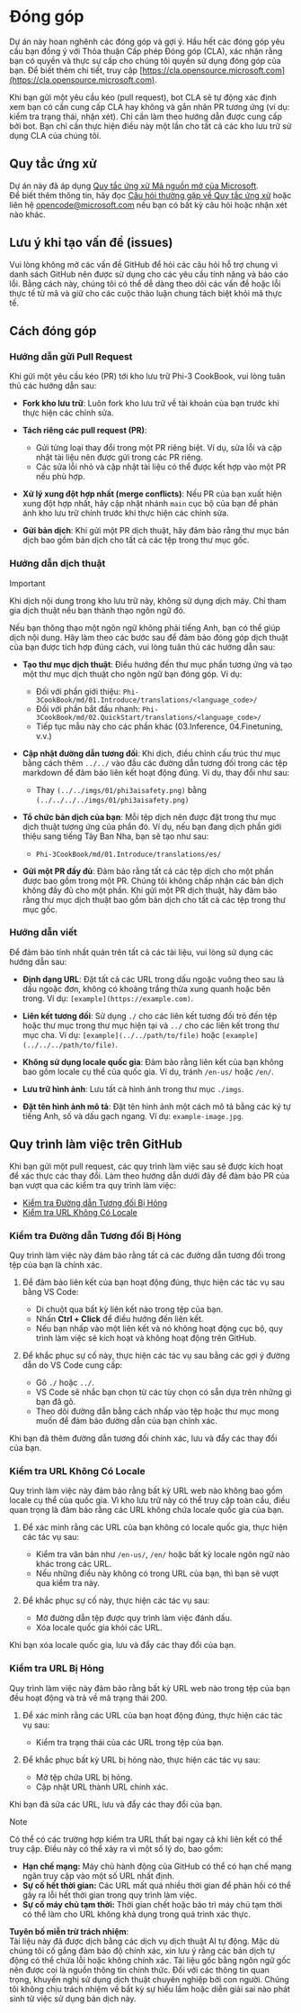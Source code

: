 # Đóng góp

Dự án này hoan nghênh các đóng góp và gợi ý. Hầu hết các đóng góp yêu cầu bạn đồng ý với Thỏa thuận Cấp phép Đóng góp (CLA), xác nhận rằng bạn có quyền và thực sự cấp cho chúng tôi quyền sử dụng đóng góp của bạn. Để biết thêm chi tiết, truy cập [https://cla.opensource.microsoft.com](https://cla.opensource.microsoft.com).

Khi bạn gửi một yêu cầu kéo (pull request), bot CLA sẽ tự động xác định xem bạn có cần cung cấp CLA hay không và gắn nhãn PR tương ứng (ví dụ: kiểm tra trạng thái, nhận xét). Chỉ cần làm theo hướng dẫn được cung cấp bởi bot. Bạn chỉ cần thực hiện điều này một lần cho tất cả các kho lưu trữ sử dụng CLA của chúng tôi.

## Quy tắc ứng xử

Dự án này đã áp dụng [Quy tắc ứng xử Mã nguồn mở của Microsoft](https://opensource.microsoft.com/codeofconduct/).  
Để biết thêm thông tin, hãy đọc [Câu hỏi thường gặp về Quy tắc ứng xử](https://opensource.microsoft.com/codeofconduct/faq/) hoặc liên hệ [opencode@microsoft.com](mailto:opencode@microsoft.com) nếu bạn có bất kỳ câu hỏi hoặc nhận xét nào khác.

## Lưu ý khi tạo vấn đề (issues)

Vui lòng không mở các vấn đề GitHub để hỏi các câu hỏi hỗ trợ chung vì danh sách GitHub nên được sử dụng cho các yêu cầu tính năng và báo cáo lỗi. Bằng cách này, chúng tôi có thể dễ dàng theo dõi các vấn đề hoặc lỗi thực tế từ mã và giữ cho các cuộc thảo luận chung tách biệt khỏi mã thực tế.

## Cách đóng góp

### Hướng dẫn gửi Pull Request

Khi gửi một yêu cầu kéo (PR) tới kho lưu trữ Phi-3 CookBook, vui lòng tuân thủ các hướng dẫn sau:

- **Fork kho lưu trữ**: Luôn fork kho lưu trữ về tài khoản của bạn trước khi thực hiện các chỉnh sửa.

- **Tách riêng các pull request (PR)**:
  - Gửi từng loại thay đổi trong một PR riêng biệt. Ví dụ, sửa lỗi và cập nhật tài liệu nên được gửi trong các PR riêng.
  - Các sửa lỗi nhỏ và cập nhật tài liệu có thể được kết hợp vào một PR nếu phù hợp.

- **Xử lý xung đột hợp nhất (merge conflicts)**: Nếu PR của bạn xuất hiện xung đột hợp nhất, hãy cập nhật nhánh `main` cục bộ của bạn để phản ánh kho lưu trữ chính trước khi thực hiện các chỉnh sửa.

- **Gửi bản dịch**: Khi gửi một PR dịch thuật, hãy đảm bảo rằng thư mục bản dịch bao gồm bản dịch cho tất cả các tệp trong thư mục gốc.

### Hướng dẫn dịch thuật

> [!IMPORTANT]
>
> Khi dịch nội dung trong kho lưu trữ này, không sử dụng dịch máy. Chỉ tham gia dịch thuật nếu bạn thành thạo ngôn ngữ đó.

Nếu bạn thông thạo một ngôn ngữ không phải tiếng Anh, bạn có thể giúp dịch nội dung. Hãy làm theo các bước sau để đảm bảo đóng góp dịch thuật của bạn được tích hợp đúng cách, vui lòng tuân thủ các hướng dẫn sau:

- **Tạo thư mục dịch thuật**: Điều hướng đến thư mục phần tương ứng và tạo một thư mục dịch thuật cho ngôn ngữ bạn đóng góp. Ví dụ:
  - Đối với phần giới thiệu: `Phi-3CookBook/md/01.Introduce/translations/<language_code>/`
  - Đối với phần bắt đầu nhanh: `Phi-3CookBook/md/02.QuickStart/translations/<language_code>/`
  - Tiếp tục mẫu này cho các phần khác (03.Inference, 04.Finetuning, v.v.)

- **Cập nhật đường dẫn tương đối**: Khi dịch, điều chỉnh cấu trúc thư mục bằng cách thêm `../../` vào đầu các đường dẫn tương đối trong các tệp markdown để đảm bảo liên kết hoạt động đúng. Ví dụ, thay đổi như sau:
  - Thay `(../../imgs/01/phi3aisafety.png)` bằng `(../../../../imgs/01/phi3aisafety.png)`

- **Tổ chức bản dịch của bạn**: Mỗi tệp dịch nên được đặt trong thư mục dịch thuật tương ứng của phần đó. Ví dụ, nếu bạn đang dịch phần giới thiệu sang tiếng Tây Ban Nha, bạn sẽ tạo như sau:
  - `Phi-3CookBook/md/01.Introduce/translations/es/`

- **Gửi một PR đầy đủ**: Đảm bảo rằng tất cả các tệp dịch cho một phần được bao gồm trong một PR. Chúng tôi không chấp nhận các bản dịch không đầy đủ cho một phần. Khi gửi một PR dịch thuật, hãy đảm bảo rằng thư mục dịch thuật bao gồm bản dịch cho tất cả các tệp trong thư mục gốc.

### Hướng dẫn viết

Để đảm bảo tính nhất quán trên tất cả các tài liệu, vui lòng sử dụng các hướng dẫn sau:

- **Định dạng URL**: Đặt tất cả các URL trong dấu ngoặc vuông theo sau là dấu ngoặc đơn, không có khoảng trắng thừa xung quanh hoặc bên trong. Ví dụ: `[example](https://example.com)`.

- **Liên kết tương đối**: Sử dụng `./` cho các liên kết tương đối trỏ đến tệp hoặc thư mục trong thư mục hiện tại và `../` cho các liên kết trong thư mục cha. Ví dụ: `[example](../../path/to/file)` hoặc `[example](../../../path/to/file)`.

- **Không sử dụng locale quốc gia**: Đảm bảo rằng liên kết của bạn không bao gồm locale cụ thể của quốc gia. Ví dụ, tránh `/en-us/` hoặc `/en/`.

- **Lưu trữ hình ảnh**: Lưu tất cả hình ảnh trong thư mục `./imgs`.

- **Đặt tên hình ảnh mô tả**: Đặt tên hình ảnh một cách mô tả bằng các ký tự tiếng Anh, số và dấu gạch ngang. Ví dụ: `example-image.jpg`.

## Quy trình làm việc trên GitHub

Khi bạn gửi một pull request, các quy trình làm việc sau sẽ được kích hoạt để xác thực các thay đổi. Làm theo hướng dẫn dưới đây để đảm bảo PR của bạn vượt qua các kiểm tra quy trình làm việc:

- [Kiểm tra Đường dẫn Tương đối Bị Hỏng](../..)
- [Kiểm tra URL Không Có Locale](../..)

### Kiểm tra Đường dẫn Tương đối Bị Hỏng

Quy trình làm việc này đảm bảo rằng tất cả các đường dẫn tương đối trong tệp của bạn là chính xác.

1. Để đảm bảo liên kết của bạn hoạt động đúng, thực hiện các tác vụ sau bằng VS Code:
    - Di chuột qua bất kỳ liên kết nào trong tệp của bạn.
    - Nhấn **Ctrl + Click** để điều hướng đến liên kết.
    - Nếu bạn nhấp vào một liên kết và nó không hoạt động cục bộ, quy trình làm việc sẽ kích hoạt và không hoạt động trên GitHub.

1. Để khắc phục sự cố này, thực hiện các tác vụ sau bằng các gợi ý đường dẫn do VS Code cung cấp:
    - Gõ `./` hoặc `../`.
    - VS Code sẽ nhắc bạn chọn từ các tùy chọn có sẵn dựa trên những gì bạn đã gõ.
    - Theo dõi đường dẫn bằng cách nhấp vào tệp hoặc thư mục mong muốn để đảm bảo đường dẫn của bạn chính xác.

Khi bạn đã thêm đường dẫn tương đối chính xác, lưu và đẩy các thay đổi của bạn.

### Kiểm tra URL Không Có Locale

Quy trình làm việc này đảm bảo rằng bất kỳ URL web nào không bao gồm locale cụ thể của quốc gia. Vì kho lưu trữ này có thể truy cập toàn cầu, điều quan trọng là đảm bảo rằng các URL không chứa locale quốc gia của bạn.

1. Để xác minh rằng các URL của bạn không có locale quốc gia, thực hiện các tác vụ sau:

    - Kiểm tra văn bản như `/en-us/`, `/en/` hoặc bất kỳ locale ngôn ngữ nào khác trong các URL.
    - Nếu những điều này không có trong URL của bạn, thì bạn sẽ vượt qua kiểm tra này.

1. Để khắc phục sự cố này, thực hiện các tác vụ sau:
    - Mở đường dẫn tệp được quy trình làm việc đánh dấu.
    - Xóa locale quốc gia khỏi các URL.

Khi bạn xóa locale quốc gia, lưu và đẩy các thay đổi của bạn.

### Kiểm tra URL Bị Hỏng

Quy trình làm việc này đảm bảo rằng bất kỳ URL web nào trong tệp của bạn đều hoạt động và trả về mã trạng thái 200.

1. Để xác minh rằng các URL của bạn hoạt động đúng, thực hiện các tác vụ sau:
    - Kiểm tra trạng thái của các URL trong tệp của bạn.

2. Để khắc phục bất kỳ URL bị hỏng nào, thực hiện các tác vụ sau:
    - Mở tệp chứa URL bị hỏng.
    - Cập nhật URL thành URL chính xác.

Khi bạn đã sửa các URL, lưu và đẩy các thay đổi của bạn.

> [!NOTE]
>
> Có thể có các trường hợp kiểm tra URL thất bại ngay cả khi liên kết có thể truy cập. Điều này có thể xảy ra vì một số lý do, bao gồm:
>
> - **Hạn chế mạng:** Máy chủ hành động của GitHub có thể có hạn chế mạng ngăn truy cập vào một số URL nhất định.
> - **Sự cố hết thời gian:** Các URL mất quá nhiều thời gian để phản hồi có thể gây ra lỗi hết thời gian trong quy trình làm việc.
> - **Sự cố máy chủ tạm thời:** Thời gian chết hoặc bảo trì máy chủ tạm thời có thể làm cho URL không khả dụng trong quá trình xác thực.

**Tuyên bố miễn trừ trách nhiệm**:  
Tài liệu này đã được dịch bằng các dịch vụ dịch thuật AI tự động. Mặc dù chúng tôi cố gắng đảm bảo độ chính xác, xin lưu ý rằng các bản dịch tự động có thể chứa lỗi hoặc không chính xác. Tài liệu gốc bằng ngôn ngữ gốc nên được coi là nguồn thông tin chính thức. Đối với các thông tin quan trọng, khuyến nghị sử dụng dịch thuật chuyên nghiệp bởi con người. Chúng tôi không chịu trách nhiệm về bất kỳ sự hiểu lầm hoặc diễn giải sai nào phát sinh từ việc sử dụng bản dịch này.